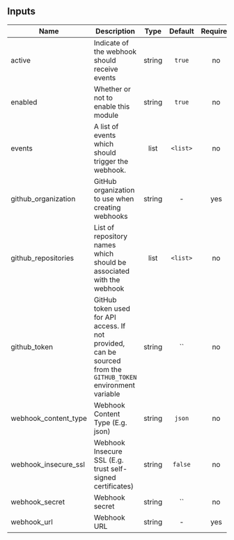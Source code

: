 ## Inputs

| Name | Description | Type | Default | Required |
|------|-------------|:----:|:-----:|:-----:|
| active | Indicate of the webhook should receive events | string | `true` | no |
| enabled | Whether or not to enable this module | string | `true` | no |
| events | A list of events which should trigger the webhook. | list | `<list>` | no |
| github_organization | GitHub organization to use when creating webhooks | string | - | yes |
| github_repositories | List of repository names which should be associated with the webhook | list | `<list>` | no |
| github_token | GitHub token used for API access. If not provided, can be sourced from the `GITHUB_TOKEN` environment variable | string | `` | no |
| webhook_content_type | Webhook Content Type (E.g. json) | string | `json` | no |
| webhook_insecure_ssl | Webhook Insecure SSL (E.g. trust self-signed certificates) | string | `false` | no |
| webhook_secret | Webhook secret | string | `` | no |
| webhook_url | Webhook URL | string | - | yes |

